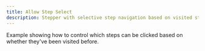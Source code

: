 ```yaml
---
title: Allow Step Select
description: Stepper with selective step navigation based on visited steps.
---
```


Example showing how to control which steps can be clicked based on whether they've been visited before.
